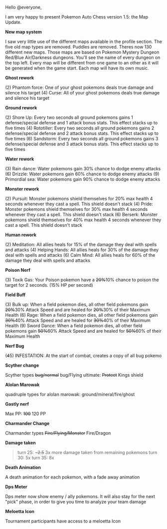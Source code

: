 Hello @everyone,

I am very happy to present Pokemon Auto Chess version 1.5: the Map Update.

**New map system**

I saw very little use of the different maps available in the profile section.
The five old map types are removed.
Puddles are removed.
Theres now 130 different new maps. Those maps are based on Pokemon Mystery Dungeon Red/Blue Air/Darkness dungeons. You'll see the name of every dungeon on the top left.
Every map will be different from one game to an other as it will be generated when the game start.
Each map will have its own music.

**Ghost rework**

(2) Phantom force: One of your ghost pokemons deals true damage and silence his target
(4) Curse: All of your ghost pokemons deals true damage and silence his target

**Ground rework**

(2) Shore Up: Every two seconds all ground pokemons gains 1 defense/special defense and 1 attack bonus stats. This effect stacks up to five times
(4) Rototiller: Every two seconds all ground pokemons gains 2 defense/special defense and 2 attack bonus stats. This effect stacks up to five times
(6) Sandstorm: Every two seconds all ground pokemons gains 3 defense/special defense and 3 attack bonus stats. This effect stacks up to five times

**Water rework**

(3) Rain dance: Water pokemons gain 30% chance to dodge enemy attacks
(6) Drizzle: Water pokemons gain 60% chance to dodge enemy attacks
(9) Primordial sea: Water pokemons gain 90% chance to dodge enemy attacks

**Monster rework**

(2) Pursuit: Monster pokemons shield themselves for 20% max health 4 seconds whenever they cast a spell. This shield doesn't stack
(4) Pride: Monster pokemons shield themselves for 30% max health 4 seconds whenever they cast a spell. This shield doesn't stack
(6) Berserk: Monster pokemons shield themselves for 40% max health 4 seconds whenever they cast a spell. This shield doesn't stack

**Human rework**

(2) Meditation: All allies heals for 15% of the damage they deal with spells and attacks
(4) Helping Hands: All allies heals for 30% of the damage they deal with spells and attacks
(6) Calm Mind: All allies heals for 60% of the damage they deal with spells and attacks

**Poison Nerf**

(3) Toxik Gas: Your Poison pokemon have a ~~20%~~10% chance to poison the target for 2 seconds. (15% HP per second)

**Field Buff**

(3) Bulk up: When a field pokemon dies, all other field pokemons gain ~~20%~~30% Attack Speed and are healed for ~~20%~~30% of their Maximum Health
(6) Rage: When a field pokemon dies, all other field pokemons gain ~~30%~~40% Attack Speed and are healed for ~~30%~~40% of their Maximum Health
(9) Sword Dance: When a field pokemon dies, all other field pokemons gain ~~50%~~60% Attack Speed and are healed for ~~50%~~60% of their Maximum Health

**Nerf Bug**

(~~4~~5) INFESTATION: At the start of combat, creates a copy of all bug pokemo

**Scyther change**

Scyther types ~~bug/normal~~ bug/Flying
ultimate: ~~Protect~~ Kings shield

**Alolan Marowak**

quadruple types for alolan marowak: ground/mineral/fire/ghost

**Gastly nerf**

Max PP: ~~100~~ 120 PP

**Charmander Change**

Charmander types ~~Fire/Flying/Monster~~ Fire/Dragon

**Damage taken**

> turn 25: ~~~2.5~~ 3x more damage taken from remaining pokemons
> turn 30: 5x
> turn 35: 8x

**Death Animation**

A death animation for each pokemon, with a fade away animation

**Dps Meter**

Dps meter now show enemy / ally pokemons. It will also stay for the next "pick" phase, in order to give you time to analyze your team damage

**Meloetta Icon**

Tournament participants have access to a meloetta Icon

